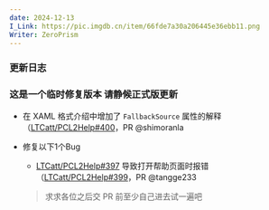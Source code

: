 ```yaml
---
date: 2024-12-13
I_Link: https://pic.imgdb.cn/item/66fde7a30a206445e36ebb11.png
Writer: ZeroPrism
---
```


### 更新日志

### 这是一个临时修复版本 请静候正式版更新

- 在 XAML 格式介绍中增加了 `FallbackSource` 属性的解释（[LTCatt/PCL2Help#400](https://github.com/LTCatt/PCL2Help/issues/400)，PR @shimoranla

- 修复以下1个Bug
  - [LTCatt/PCL2Help#397](https://github.com/LTCatt/PCL2Help/issues/397) 导致打开帮助页面时报错（[LTCatt/PCL2Help#399](https://github.com/LTCatt/PCL2Help/issues/399)，PR @tangge233

  > 求求各位之后交 PR 前至少自己进去试一遍吧
